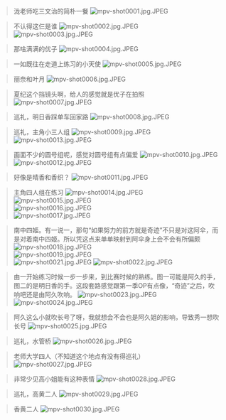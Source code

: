 > 泷老师吃三文治的简朴一餐
![mpv-shot0001.jpg.JPEG](/file/blog/spirit/響け！ユーフォニアム/S2/OP/20200909/mpv-shot0001.jpg.JPEG)  

> 不认得这仨是谁
![mpv-shot0002.jpg.JPEG](/file/blog/spirit/響け！ユーフォニアム/S2/OP/20200909/mpv-shot0002.jpg.JPEG)  
![mpv-shot0003.jpg.JPEG](/file/blog/spirit/響け！ユーフォニアム/S2/OP/20200909/mpv-shot0003.jpg.JPEG)  

> 那啥满满的优子
![mpv-shot0004.jpg.JPEG](/file/blog/spirit/響け！ユーフォニアム/S2/OP/20200909/mpv-shot0004.jpg.JPEG)

> 一如既往在走道上练习的小天使
![mpv-shot0005.jpg.JPEG](/file/blog/spirit/響け！ユーフォニアム/S2/OP/20200909/mpv-shot0005.jpg.JPEG)

> 丽奈和叶月
![mpv-shot0006.jpg.JPEG](/file/blog/spirit/響け！ユーフォニアム/S2/OP/20200909/mpv-shot0006.jpg.JPEG)

> 夏纪这个挡镜头啊，给人的感觉就是优子在拍照
![mpv-shot0007.jpg.JPEG](/file/blog/spirit/響け！ユーフォニアム/S2/OP/20200909/mpv-shot0007.jpg.JPEG)

> 巡礼，明日香踩单车回家路
![mpv-shot0008.jpg.JPEG](/file/blog/spirit/響け！ユーフォニアム/S2/OP/20200909/mpv-shot0008.jpg.JPEG)

> 巡礼，主角小三人组
![mpv-shot0009.jpg.JPEG](/file/blog/spirit/響け！ユーフォニアム/S2/OP/20200909/mpv-shot0009.jpg.JPEG)  
![mpv-shot0013.jpg.JPEG](/file/blog/spirit/響け！ユーフォニアム/S2/OP/20200909/mpv-shot0013.jpg.JPEG)

> 画面不少的圆号组呢，感觉对圆号组有点偏爱
![mpv-shot0010.jpg.JPEG](/file/blog/spirit/響け！ユーフォニアム/S2/OP/20200909/mpv-shot0010.jpg.JPEG)  
![mpv-shot0012.jpg.JPEG](/file/blog/spirit/響け！ユーフォニアム/S2/OP/20200909/mpv-shot0012.jpg.JPEG)

> 好像是晴香和香织？
![mpv-shot0011.jpg.JPEG](/file/blog/spirit/響け！ユーフォニアム/S2/OP/20200909/mpv-shot0011.jpg.JPEG)

> 主角四人组在练习
![mpv-shot0014.jpg.JPEG](/file/blog/spirit/響け！ユーフォニアム/S2/OP/20200909/mpv-shot0014.jpg.JPEG)  
![mpv-shot0015.jpg.JPEG](/file/blog/spirit/響け！ユーフォニアム/S2/OP/20200909/mpv-shot0015.jpg.JPEG)  
![mpv-shot0016.jpg.JPEG](/file/blog/spirit/響け！ユーフォニアム/S2/OP/20200909/mpv-shot0016.jpg.JPEG)  
![mpv-shot0017.jpg.JPEG](/file/blog/spirit/響け！ユーフォニアム/S2/OP/20200909/mpv-shot0017.jpg.JPEG)  

> 南中四姬。有一说一，那句“如果努力的前方就是奇迹”不只是对这阿伞，而是对着南中四姬。所以凭这点来单单映射到阿伞身上会不会有所偏颇
![mpv-shot0018.jpg.JPEG](/file/blog/spirit/響け！ユーフォニアム/S2/OP/20200909/mpv-shot0018.jpg.JPEG)  
![mpv-shot0019.jpg.JPEG](/file/blog/spirit/響け！ユーフォニアム/S2/OP/20200909/mpv-shot0019.jpg.JPEG)  
![mpv-shot0021.jpg.JPEG](/file/blog/spirit/響け！ユーフォニアム/S2/OP/20200909/mpv-shot0021.jpg.JPEG)
![mpv-shot0022.jpg.JPEG](/file/blog/spirit/響け！ユーフォニアム/S2/OP/20200909/mpv-shot0022.jpg.JPEG)

> 由一开始练习时候一步一步来，到比赛时候的熟练。图一可能是阿久的手，图二的是明日香的手。这段套路感觉跟第一季OP有点像，“奇迹”之后，吹响吧还是由阿久吹响。
![mpv-shot0023.jpg.JPEG](/file/blog/spirit/響け！ユーフォニアム/S2/OP/20200909/mpv-shot0023.jpg.JPEG)  
![mpv-shot0024.jpg.JPEG](/file/blog/spirit/響け！ユーフォニアム/S2/OP/20200909/mpv-shot0024.jpg.JPEG)  

> 阿久这么小就吹长号了呀，我就想会不会也是阿久姐的影响，导致秀一想吹长号
![mpv-shot0025.jpg.JPEG](/file/blog/spirit/響け！ユーフォニアム/S2/OP/20200909/mpv-shot0025.jpg.JPEG)

> 巡礼，水管桥
![mpv-shot0026.jpg.JPEG](/file/blog/spirit/響け！ユーフォニアム/S2/OP/20200909/mpv-shot0026.jpg.JPEG)

> 老师大学四人（不知道这个地点有没有得巡礼）
![mpv-shot0027.jpg.JPEG](/file/blog/spirit/響け！ユーフォニアム/S2/OP/20200909/mpv-shot0027.jpg.JPEG)

> 非常少见高小姐能有这种表情
![mpv-shot0028.jpg.JPEG](/file/blog/spirit/響け！ユーフォニアム/S2/OP/20200909/mpv-shot0028.jpg.JPEG)

> 巡礼，高黄二人
![mpv-shot0029.jpg.JPEG](/file/blog/spirit/響け！ユーフォニアム/S2/OP/20200909/mpv-shot0029.jpg.JPEG)

> 香黄二人
![mpv-shot0030.jpg.JPEG](/file/blog/spirit/響け！ユーフォニアム/S2/OP/20200909/mpv-shot0030.jpg.JPEG)